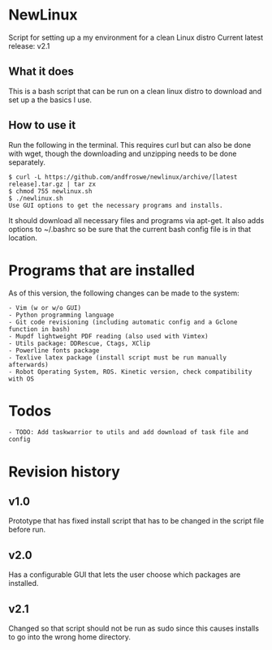 # NewLinux
Script for setting up a my environment for a clean Linux distro
Current latest release: v2.1

## What it does
This is a bash script that can be run on a clean linux distro to download and set up 
a the basics I use.

## How to use it
Run the following in the terminal. This requires curl but can also be done with
wget, though the downloading and unzipping needs to be done separately.

    $ curl -L https://github.com/andfroswe/newlinux/archive/[latest release].tar.gz | tar zx
    $ chmod 755 newlinux.sh
    $ ./newlinux.sh
    Use GUI options to get the necessary programs and installs.

It should download all necessary files and programs via apt-get. It also adds 
options to ~/.bashrc so be sure that the current bash config file is in that
location.

# Programs that are installed
As of this version, the following changes can be made to the system:

    - Vim (w or w/o GUI)
    - Python programming language
    - Git code revisioning (including automatic config and a Gclone function in bash)
    - Mupdf lightweight PDF reading (also used with Vimtex)
    - Utils package: DDRescue, Ctags, XClip
    - Powerline fonts package
    - Texlive latex package (install script must be run manually afterwards)
    - Robot Operating System, ROS. Kinetic version, check compatibility with OS

# Todos

    - TODO: Add taskwarrior to utils and add download of task file and config

# Revision history

## v1.0
Prototype that has fixed install script that has to be changed in the script
file before run.

## v2.0
Has a configurable GUI that lets the user choose which packages are installed.

## v2.1
Changed so that script should not be run as sudo since this causes installs to
go into the wrong home directory.
